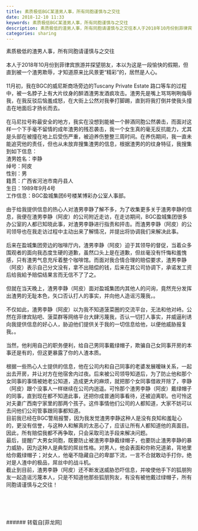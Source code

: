 ```yaml
---
title: 素质极低BGC某渣男人事，所有同胞谨慎与之交往
date: 2018-12-10 11:33
keywords: 素质极低BGC某渣男人事，所有同胞谨慎与之交往
description: 素质极低的渣男人事，所有同胞请谨慎与之交往本人于2018年10月份到菲律宾旅游并探望朋友，本以为这是一段愉快的假期，但直到被一个渣男欺辱，才知道原来比风景更“精彩”的，居然是人心。11月初，我在BGC的威尼斯商场旁边的Tuscany Private Estate 路口等车的过程中，被一名脖子上有大片纹身的醉酒渣男发酒疯攻击。渣男先是嘴上骂骂咧咧侮辱我，在我反驳后恼羞成怒，在大街上公然对我拳打脚踢，直到将我打倒并使我头撞击在地面后才扬长而去。在马尼拉号称最安全的地方，我实在没想到能被一个醉酒同胞公然袭击，而面对这样一个下手毫不留情的成年渣男的残忍袭击，我一个女生真的毫无反抗能力，尤其是头部在被撞在地上后受伤严重，被迫养伤整整三周时间。在养伤期间，我一直未能追究他的责任，但也从未放弃搜集渣男的信息，根据渣男的的纹身特征，我搜集到如下信息：渣男姓名：李静绰号：阿皮性别：男籍贯：广西省河池市南丹县人生日：1989年9月4号工作信息：BGC盈城集团6号楼某博彩办公室人事部。由于给我提供信息的热心人对渣男李静了解不多，为了收集更多关于渣男李静的信息，我便在渣男李静（阿皮）的公司附近走访，在走访期间，BGC盈城集团很多办公室的人都已知晓此事，对渣男李静进行指责和抨击。而渣男李静（阿皮）的公司领导也在我走访过程中主动出来了解情况，并提出将协调我们来解决此事。后来在盈城集团旁边的咖啡厅内，渣男李静（阿皮）迫于其领导的督促，当着众多围观者的面向我态度生硬的道歉，虽然口头上是在道歉，但丝毫没有忏悔和羞愧感，只有渣男气息充斥着整个咖啡馆。而面对我合情合理的赔偿要求，渣男李静（阿皮）表示自己分文没有，拿不出赔偿的钱，后来在其公司协调下，承诺发工资后给我給予赔偿结果言而无信不了了之。但就在当天晚上，渣男李静（阿皮）面对盈城集团内其他人的问询，竟然充分发挥出渣男的无耻本色，矢口否认打人的事实，并向他人造谣污蔑我，。不仅如此，渣男李静（阿皮）以为我不知道菠菜圈的交流平台，无法和他对峙。公然在菲律宾贴吧、菠菜群等网络平台大肆污蔑我，否认一切打人事实，并威逼利诱向我提供信息的好心人，胁迫他们提供关于我的一切信息给他，以便他威胁报复我。。当然，他利用自己的职务便利，给自己男同事戴绿帽子，欺骗自己女同事开房的本事还是有的，但这更暴露了你的人渣本质。根据一些热心人士提供的信息，他在公司内和自己同事的老婆发展暧昧关系，一起出去开房，并让对方在他宿舍内过夜。后来被公司领导知道后，为了防止他和那个女同事的事情被她老公知道，造成更大的麻烦，就把那个女同事借故开除了，李静（阿皮）跟个没事人一样继续在公司内逍遥。可怜那个渣男李静（阿皮）戴绿帽子的同事，直到现在都不知道此事，还把你成普通同事看待，还被迫离职。也可怜这对夫妻广西南宁家里的那两个孩子。这件事情他们公司的人都知道，大家不妨可以去问他们公司管事跟同事都知道。目前我已经在BGC警局报警，因为我发觉渣男李静这种人是没有良知和羞耻心的，更没有信誉，与这种人和解真的太恶心了，应该让所有人都知道他的真面目。因此，所有赔偿我都不再争取，只会采取司法手段来解决问题。最后，提醒广大男女同胞，既要防止被渣男李静戴绿帽子，也要防止渣男李静的暴力威胁，因为这种人是典型的屌丝性格。对男人，他会表面和你称兄道弟，背地里给你戴绿帽子；对女人，他毫不隐藏自己的卑鄙下流，一言不合就敢动手打你，绝对是人渣中的极品，屌丝中的战斗机。截止到目前，渣男李静（阿皮）还不断发送威胁恐吓信息，并唆使他手下的狐朋狗友一起造谣污蔑本人，只是不知道他那些狐朋狗友，有没有被他戴过绿帽子，所有同胞请谨慎与之交往！
categories: sharing
---
```

<td class="t_f" id="postmessage_2440446">

素质极低的渣男人事，所有同胞请谨慎与之交往<br/>
<br/>
本人于2018年10月份到菲律宾旅游并探望朋友，本以为这是一段愉快的假期，但直到被一个渣男欺辱，才知道原来比风景更“精彩”的，居然是人心。<br/>
<br/>
11月初，我在BGC的威尼斯商场旁边的Tuscany Private Estate 路口等车的过程中，被一名脖子上有大片纹身的醉酒渣男发酒疯攻击。渣男先是嘴上骂骂咧咧侮辱我，在我反驳后恼羞成怒，在大街上公然对我拳打脚踢，直到将我打倒并使我头撞击在地面后才扬长而去。<br/>
<br/>
在马尼拉号称最安全的地方，我实在没想到能被一个醉酒同胞公然袭击，而面对这样一个下手毫不留情的成年渣男的残忍袭击，我一个女生真的毫无反抗能力，尤其是头部在被撞在地上后受伤严重，被迫养伤整整三周时间。在养伤期间，我一直未能追究他的责任，但也从未放弃搜集渣男的信息，根据渣男的的纹身特征，我搜集到如下信息：<br/>
渣男姓名：李静<br/>
绰号：阿皮<br/>
性别：男<br/>
籍贯：广西省河池市南丹县人<br/>
生日：1989年9月4号<br/>
工作信息：BGC盈城集团6号楼某博彩办公室人事部。<br/>
<br/>
由于给我提供信息的热心人对渣男李静了解不多，为了收集更多关于渣男李静的信息，我便在渣男李静（阿皮）的公司附近走访，在走访期间，BGC盈城集团很多办公室的人都已知晓此事，对渣男李静进行指责和抨击。而渣男李静（阿皮）的公司领导也在我走访过程中主动出来了解情况，并提出将协调我们来解决此事。<br/>
<br/>
后来在盈城集团旁边的咖啡厅内，渣男李静（阿皮）迫于其领导的督促，当着众多围观者的面向我态度生硬的道歉，虽然口头上是在道歉，但丝毫没有忏悔和羞愧感，只有渣男气息充斥着整个咖啡馆。而面对我合情合理的赔偿要求，渣男李静（阿皮）表示自己分文没有，拿不出赔偿的钱，后来在其公司协调下，承诺发工资后给我給予赔偿结果言而无信不了了之。<br/>
<br/>
但就在当天晚上，渣男李静（阿皮）面对盈城集团内其他人的问询，竟然充分发挥出渣男的无耻本色，矢口否认打人的事实，并向他人造谣污蔑我，。<br/>
<br/>
不仅如此，渣男李静（阿皮）以为我不知道菠菜圈的交流平台，无法和他对峙。公然在菲律宾贴吧、菠菜群等网络平台大肆污蔑我，否认一切打人事实，并威逼利诱向我提供信息的好心人，胁迫他们提供关于我的一切信息给他，以便他威胁报复我。。<br/>
<br/>
当然，他利用自己的职务便利，给自己男同事戴绿帽子，欺骗自己女同事开房的本事还是有的，但这更暴露了你的人渣本质。<br/>
<br/>
根据一些热心人士提供的信息，他在公司内和自己同事的老婆发展暧昧关系，一起出去开房，并让对方在他宿舍内过夜。后来被公司领导知道后，为了防止他和那个女同事的事情被她老公知道，造成更大的麻烦，就把那个女同事借故开除了，李静（阿皮）跟个没事人一样继续在公司内逍遥。可怜那个渣男李静（阿皮）戴绿帽子的同事，直到现在都不知道此事，还把你成普通同事看待，还被迫离职。也可怜这对夫妻广西南宁家里的那两个孩子。这件事情他们公司的人都知道，大家不妨可以去问他们公司管事跟同事都知道。<br/>
目前我已经在BGC警局报警，因为我发觉渣男李静这种人是没有良知和羞耻心的，更没有信誉，与这种人和解真的太恶心了，应该让所有人都知道他的真面目。因此，所有赔偿我都不再争取，只会采取司法手段来解决问题。<br/>
最后，提醒广大男女同胞，既要防止被渣男李静戴绿帽子，也要防止渣男李静的暴力威胁，因为这种人是典型的屌丝性格。对男人，他会表面和你称兄道弟，背地里给你戴绿帽子；对女人，他毫不隐藏自己的卑鄙下流，一言不合就敢动手打你，绝对是人渣中的极品，屌丝中的战斗机。<br/>
截止到目前，渣男李静（阿皮）还不断发送威胁恐吓信息，并唆使他手下的狐朋狗友一起造谣污蔑本人，只是不知道他那些狐朋狗友，有没有被他戴过绿帽子，所有同胞请谨慎与之交往！<br/>
<img alt="" border="0" class="zoom" data-cf-modified-65b4937ad809089b38746162-="" file="http://www.flw.ph/data/appbyme/upload/image/201812/10/0MGaFZhmkhC3.jpg" id="aimg_k86y6" lazyloadthumb="1" onclick="" onmouseover="" src="http://www.flw.ph/data/appbyme/upload/image/201812/10/0MGaFZhmkhC3.jpg"/><br/>
<br/>
<img alt="" border="0" class="zoom" data-cf-modified-65b4937ad809089b38746162-="" file="http://www.flw.ph/data/appbyme/upload/image/201812/10/lgOf7BKeyaG4.jpg" id="aimg_a6SrU" lazyloadthumb="1" onclick="" onmouseover="" src="http://www.flw.ph/data/appbyme/upload/image/201812/10/lgOf7BKeyaG4.jpg"/><br/>
<br/>
<img alt="" border="0" class="zoom" data-cf-modified-65b4937ad809089b38746162-="" file="http://www.flw.ph/data/appbyme/upload/image/201812/10/xU1vWjFhW9TF.jpg" id="aimg_uHen9" lazyloadthumb="1" onclick="" onmouseover="" src="http://www.flw.ph/data/appbyme/upload/image/201812/10/xU1vWjFhW9TF.jpg"/><br/>
<br/>
<img alt="" border="0" class="zoom" data-cf-modified-65b4937ad809089b38746162-="" file="http://www.flw.ph/data/appbyme/upload/image/201812/10/kpL7GIgfRCz4.jpg" id="aimg_ccwWH" lazyloadthumb="1" onclick="" onmouseover="" src="http://www.flw.ph/data/appbyme/upload/image/201812/10/kpL7GIgfRCz4.jpg"/><br/>
<br/>
</td>
###### 转载自[菲龙网]